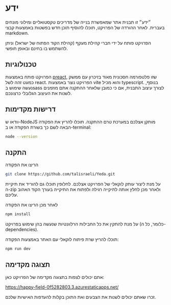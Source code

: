 # ידע

<p> 
״ידע״ זו תבנית אתר שמאפשרת בנייה של מדריכים טקסטואליים ומילוני מונחים   בעברית. לאחר ההורדה של הפרויקט, תוכלו להוסיף תוכן חדש בפשטות באמצעות קבצי markdown.

הפרויקט פותח על ידי חברי קהילת מעקף (קהילת הקוד הפתוח של ישראל) וניתן להשתמש בו בחינם ובאופן חופשי.
</p>

## טכנולוגיות 
<p>
הפרויקט פותח באמצעות <a href=""> preact</a>, שזו פלטפורמה חסכונית מאוד בזיכרון עם ממשק כמעט זהה לשל react. הפרויקט נוצר באמצעות vite והוא מכיל typescript. בנוסף, נעשה שימוש בsass לצורך עיצוב התבנית, אם כי כמובן שלאחר ההתקנה אתם מוזמנים לשנות את העיצוב הגלובלי כרצונכם.
</p>

## דרישות מקדימות
וודאו ש-NodeJS מותקן אצלכם במערכת טרם ההתקנה. תוכלו להריץ את הפקודה הבאה לשם כך בשורת הפקודה או ב-terminal:

```bash
node --version
```

## התקנה

הריצו את הפקודה 

```bash
git clone https://github.com/talisraeli/Yeda.git
```
על מנת ליצור עותק לוקאלי של הפרויקט אצלכם.
לחלופין תוכלו גם להוריד את תיקיית ה-zip ולאחר מכן לחלץ אותה לתיקייה רגילה ולפתוח את התיקייה בעורך הקוד האהוב עליכם. 

לאחר מכן הריצו את הפקודה 
```bash
npm install
```
על מנת להתקין את כל החבילות הרלוונטיות שנעשה בהן שימוש בפרויקט (כלומר, כל ה-dependencies).

תוכלו להריץ שרת פיתוח לוקאלי עם האתר באמצעות הפקודה:

```bash
npm run dev
```

## תצוגה מקדימה 
אתם יכולים לצפות בתצוגה מקדימה של הפרויקט כאן:

https://happy-field-0f5282803.3.azurestaticapps.net/

זכרו שאתם יכולים לשנות את הצבעים ואת התוכן בקלות להעדפות האישיות שלכם.